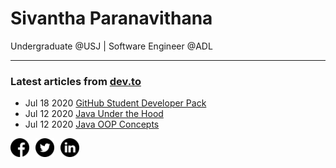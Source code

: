 # Sivantha Paranavithana

Undergraduate @USJ | Software Engineer @ADL

<hr>

### Latest articles from [dev.to](dev.to/sivantha96)
* Jul 18 2020 [GitHub Student Developer Pack](https://dev.to/sivantha96/github-student-developer-pack-2020-15kg)
* Jul 12 2020 [Java Under the Hood](https://dev.to/sivantha96/java-under-the-hood-3071)
* Jul 12 2020 [Java OOP Concepts](https://dev.to/sivantha96/java-oop-cheetsheet-4cfi)


<div style="display:flex">
<a href="https://www.facebook.com/sivantha96/" >
<img src="https://raw.githubusercontent.com/sivantha96/sivantha96/master/facebook.png" alt="drawing" width="30" style="display: inline;"/>
</a>
<a href="https://twitter.com/sivantha96" >
<img src="https://raw.githubusercontent.com/sivantha96/sivantha96/master/twitter.png" alt="drawing" width="30" style="display: inline; margin-left: 10px;"/>
</a>
<a href="https://www.linkedin.com/in/sivantha96/" >
<img src="https://raw.githubusercontent.com/sivantha96/sivantha96/master/linkedin.png" alt="drawing" width="30" style="display: inline; margin-left: 10px;"/>
</a>
</div>
